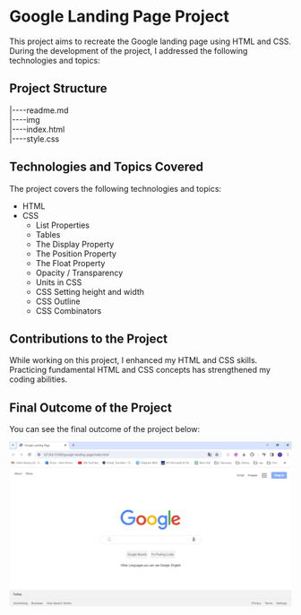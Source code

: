 # Google Landing Page Project

This project aims to recreate the Google landing page using HTML and CSS. During the development of the project, I addressed the following technologies and topics:

## Project Structure

|----readme.md         
|----img               
|----index.html  
|----style.css

## Technologies and Topics Covered

The project covers the following technologies and topics:

- HTML
- CSS
  - List Properties
  - Tables
  - The Display Property
  - The Position Property
  - The Float Property
  - Opacity / Transparency
  - Units in CSS
  - CSS Setting height and width
  - CSS Outline
  - CSS Combinators

## Contributions to the Project

While working on this project, I enhanced my HTML and CSS skills. Practicing fundamental HTML and CSS concepts has strengthened my coding abilities.

## Final Outcome of the Project

You can see the final outcome of the project below:

![Final Outcome](/google-landing-page/assets/img/Screenshot%202024-03-31%20124623.png)
